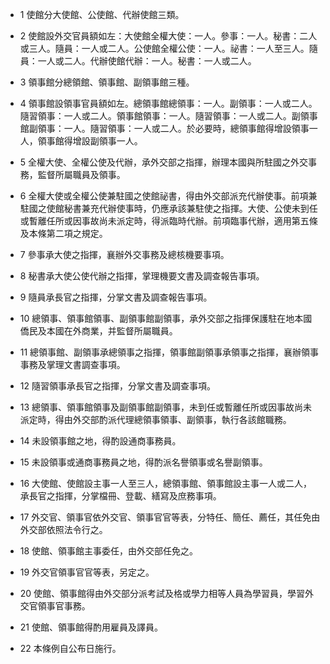 * 1 使館分大使館、公使館、代辦使館三類。

* 2 使館設外交官員額如左：大使館全權大使：一人。參事：一人。秘書：二人或三人。隨員：一人或二人。公使館全權公使：一人。祕書：一人至三人。隨員：一人或二人。代辦使館代辦：一人。秘書：一人或二人。

* 3 領事館分總領館、領事館、副領事館三種。

* 4 領事館設領事官員額如左。總領事館總領事：一人。副領事：一人或二人。隨習領事：一人或二人。領事館領事：一人。隨習領事：一人或二人。副領事館副領事：一人。隨習領事：一人或二人。於必要時，總領事館得增設領事一人，領事館得增設副領事一人。

* 5 全權大使、全權公使及代辦，承外交部之指揮，辦理本國與所駐國之外交事務，監督所屬職員及領事。

* 6 全權大使或全權公使兼駐國之使館祕書，得由外交部派充代辦使事。前項兼駐國之使館秘書兼充代辦使事時，仍應承該兼駐使之指揮。大使、公使未到任或暫離任所或因事故尚未派定時，得派臨時代辦。前項臨事代辦，適用第五條及本條第二項之規定。

* 7 參事承大使之指揮，襄辦外交事務及總核機要事項。

* 8 秘書承大使公使代辦之指揮，掌理機要文書及調查報告事項。

* 9 隨員承長官之指揮，分掌文書及調查報告事項。

* 10 總領事、領事館領事、副領事館副領事，承外交部之指揮保護駐在地本國僑民及本國在外商業，并監督所屬職員。

* 11 總領事館、副領事承總領事之指揮，領事館副領事承領事之指揮，襄辦領事事務及掌理文書調查事項。

* 12 隨習領事承長官之指揮，分掌文書及調查事項。

* 13 總領事、領事館領事及副領事館副領事，未到任或暫離任所或因事故尚未派定時，得由外交部酌派代理總領事領事、副領事，執行各該館職務。

* 14 未設領事館之地，得酌設通商事務員。

* 15 未設領事或通商事務員之地，得酌派名譽領事或名譽副領事。

* 16 大使館、使館設主事一人至三人，總領事館、領事館設主事一人或二人，承長官之指揮，分掌檔冊、登載、繕寫及庶務事項。

* 17 外交官、領事官依外交官、領事官官等表，分特任、簡任、薦任，其任免由外交部依照法令行之。

* 18 使館、領事館主事委任，由外交部任免之。

* 19 外交官領事官官等表，另定之。

* 20 使館、領事館得由外交部分派考試及格或學力相等人員為學習員，學習外交官領事官事務。

* 21 使館、領事館得酌用雇員及譯員。

* 22 本條例自公布日施行。

